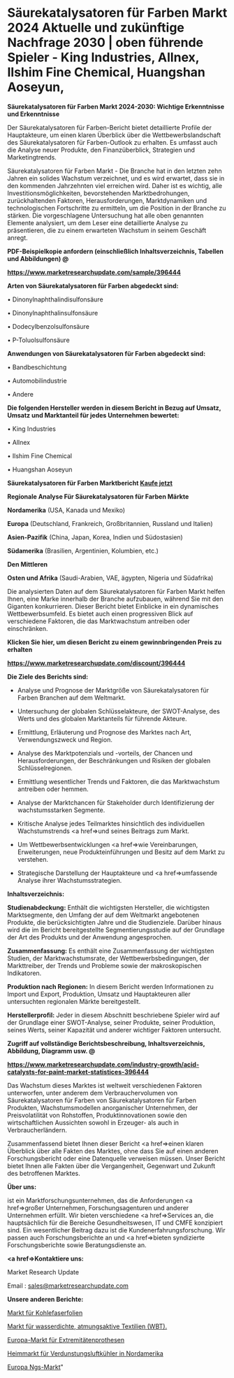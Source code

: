 # Säurekatalysatoren für Farben Markt 2024 Aktuelle und zukünftige Nachfrage 2030 | oben führende Spieler - King Industries, Allnex, Ilshim Fine Chemical, Huangshan Aoseyun, 

<strong>Säurekatalysatoren für Farben Markt 2024-2030: Wichtige Erkenntnisse und Erkenntnisse</strong>

Der Säurekatalysatoren für Farben-Bericht bietet detaillierte Profile der Hauptakteure, um einen klaren Überblick über die Wettbewerbslandschaft des Säurekatalysatoren für Farben-Outlook zu erhalten. Es umfasst auch die Analyse neuer Produkte, den Finanzüberblick, Strategien und Marketingtrends.

Säurekatalysatoren für Farben Markt - Die Branche hat in den letzten zehn Jahren ein solides Wachstum verzeichnet, und es wird erwartet, dass sie in den kommenden Jahrzehnten viel erreichen wird. Daher ist es wichtig, alle Investitionsmöglichkeiten, bevorstehenden Marktbedrohungen, zurückhaltenden Faktoren, Herausforderungen, Marktdynamiken und technologischen Fortschritte zu ermitteln, um die Position in der Branche zu stärken. Die vorgeschlagene Untersuchung hat alle oben genannten Elemente analysiert, um dem Leser eine detaillierte Analyse zu präsentieren, die zu einem erwarteten Wachstum in seinem Geschäft anregt.



<strong><b>PDF-Beispielkopie anfordern (einschließlich Inhaltsverzeichnis, Tabellen und Abbildungen) @ </b></strong>

<strong><a href=https://www.marketresearchupdate.com/sample/396444>

<strong>https://www.marketresearchupdate.com/sample/396444</u></a></strong></strong>



<strong>Arten von Säurekatalysatoren für Farben abgedeckt sind:</strong>

• Dinonylnaphthalindisulfonsäure

• Dinonylnaphthalinsulfonsäure

• Dodecylbenzolsulfonsäure

• P-Toluolsulfonsäure



<strong>Anwendungen von Säurekatalysatoren für Farben abgedeckt sind:</strong>

• Bandbeschichtung

• Automobilindustrie

• Andere



<strong>Die folgenden Hersteller werden in diesem Bericht in Bezug auf Umsatz, Umsatz und Marktanteil für jedes Unternehmen bewertet:</strong>

• King Industries

• Allnex

• Ilshim Fine Chemical

• Huangshan Aoseyun



<strong>Säurekatalysatoren für Farben Marktbericht <a href=https://www.marketresearchupdate.com/buynow/396444>Kaufe jetzt</a></strong>



<strong>Regionale Analyse Für Säurekatalysatoren für Farben Märkte</strong>



<strong>Nordamerika</strong> (USA, Kanada und Mexiko)



<strong>Europa</strong> (Deutschland, Frankreich, Großbritannien, Russland und Italien)



<strong>Asien-Pazifik</strong> (China, Japan, Korea, Indien und Südostasien)



<strong>Südamerika</strong> (Brasilien, Argentinien, Kolumbien, etc.)



<strong>Den Mittleren</strong> 

<strong>Osten und Afrika</strong> (Saudi-Arabien, VAE, ägypten, Nigeria und Südafrika)

Die analysierten Daten auf dem Säurekatalysatoren für Farben Markt helfen Ihnen, eine Marke innerhalb der Branche aufzubauen, während Sie mit den Giganten konkurrieren. Dieser Bericht bietet Einblicke in ein dynamisches Wettbewerbsumfeld. Es bietet auch einen progressiven Blick auf verschiedene Faktoren, die das Marktwachstum antreiben oder einschränken.



<strong>Klicken Sie hier, um diesen Bericht zu einem gewinnbringenden Preis zu erhalten
</strong>

<strong><a href=https://www.marketresearchupdate.com/discount/396444>https://www.marketresearchupdate.com/discount/396444</b></u></strong></a>



<strong>Die Ziele des Berichts sind:</strong>

- Analyse und Prognose der Marktgröße von Säurekatalysatoren für Farben Branchen auf dem Weltmarkt.

- Untersuchung der globalen Schlüsselakteure, der SWOT-Analyse, des Werts und des globalen Marktanteils für führende Akteure.

- Ermittlung, Erläuterung und Prognose des Marktes nach Art, Verwendungszweck und Region.

- Analyse des Marktpotenzials und -vorteils, der Chancen und Herausforderungen, der Beschränkungen und Risiken der globalen Schlüsselregionen.

- Ermittlung wesentlicher Trends und Faktoren, die das Marktwachstum antreiben oder hemmen.

- Analyse der Marktchancen für Stakeholder durch Identifizierung der wachstumsstarken Segmente.

- Kritische Analyse jedes Teilmarktes hinsichtlich des individuellen Wachstumstrends <a href=>und</a> seines Beitrags zum Markt.

- Um Wettbewerbsentwicklungen <a href=>wie</a> Vereinbarungen, Erweiterungen, neue Produkteinführungen und Besitz auf dem Markt zu verstehen.

- Strategische Darstellung der Hauptakteure und <a href=>umfas</a>sende Analyse ihrer Wachstumsstrategien.



<strong>Inhaltsverzeichnis:</strong>



<strong>Studienabdeckung:</strong> Enthält die wichtigsten Hersteller, die wichtigsten Marktsegmente, den Umfang der auf dem Weltmarkt angebotenen Produkte, die berücksichtigten Jahre und die Studienziele. Darüber hinaus wird die im Bericht bereitgestellte Segmentierungsstudie auf der Grundlage der Art des Produkts und der Anwendung angesprochen.



<strong>Zusammenfassung:</strong> Es enthält eine Zusammenfassung der wichtigsten Studien, der Marktwachstumsrate, der Wettbewerbsbedingungen, der Markttreiber, der Trends und Probleme sowie der makroskopischen Indikatoren.



<strong>Produktion nach Regionen:</strong> In diesem Bericht werden Informationen zu Import und Export, Produktion, Umsatz und Hauptakteuren aller untersuchten regionalen Märkte bereitgestellt.



<strong>Herstellerprofil:</strong> Jeder in diesem Abschnitt beschriebene Spieler wird auf der Grundlage einer SWOT-Analyse, seiner Produkte, seiner Produktion, seines Werts, seiner Kapazität und anderer wichtiger Faktoren untersucht.



<strong><b>Zugriff auf vollständige Berichtsbeschreibung, Inhaltsverzeichnis, Abbildung, Diagramm usw. @ </b></strong>

<strong><a href=https://www.marketresearchupdate.com/industry-growth/acid-catalysts-for-paint-market-statistices-396444>https://www.marketresearchupdate.com/industry-growth/acid-catalysts-for-paint-market-statistices-396444</a></strong>

Das Wachstum dieses Marktes ist weltweit verschiedenen Faktoren unterworfen, unter anderem dem Verbrauchervolumen von Säurekatalysatoren für Farben von Säurekatalysatoren für Farben Produkten, Wachstumsmodellen anorganischer Unternehmen, der Preisvolatilität von Rohstoffen, Produktinnovationen sowie den wirtschaftlichen Aussichten sowohl in Erzeuger- als auch in Verbraucherländern.

Zusammenfassend bietet Ihnen dieser Bericht <a href=>einen</a> klaren Überblick über alle Fakten des Marktes, ohne dass Sie auf einen anderen Forschungsbericht oder eine Datenquelle verweisen müssen. Unser Bericht bietet Ihnen alle Fakten über die Vergangenheit, Gegenwart und Zukunft des betroffenen Marktes.



<strong>Über uns:</strong>

 ist ein Marktforschungsunternehmen, das die Anforderungen <a href=>großer</a> Unternehmen, Forschungsagenturen und anderer Unternehmen erfüllt. Wir bieten verschiedene <a href=>Services</a> an, die hauptsächlich für die Bereiche Gesundheitswesen, IT und CMFE konzipiert sind. Ein wesentlicher Beitrag dazu ist die Kundenerfahrungsforschung. Wir passen auch Forschungsberichte an und <a href=>bieten</a> syndizierte Forschungsberichte sowie Beratungsdienste an.



<strong><a href=>Kontaktiere uns:</a></strong>

Market Research Update

Email : sales@marketresearchupdate.com



<strong>Unsere anderen Berichte:</strong>

<a href=https://www.linkedin.com/pulse/carbon-fiber-film-market-trends-2023-key-takeaways>Markt für Kohlefaserfolien</a>

<a href=https://www.linkedin.com/pulse/waterproof-breathable-textiles-wbt-market-outlooks>Markt für wasserdichte, atmungsaktive Textilien (WBT).</a>

<a href=https://www.linkedin.com/pulse/europe-extremity-prosthetic-market-size-share-outlook>Europa-Markt für Extremitätenprothesen</a>

<a href=https://www.linkedin.com/pulse/north-america-evaporative-air-cooler-home-market-size>Heimmarkt für Verdunstungsluftkühler in Nordamerika</a>

<a href=https://www.linkedin.com/pulse/europe-ngs-market-size-growth-set-surge-izd4f/>Europa Ngs-Markt</a>"
